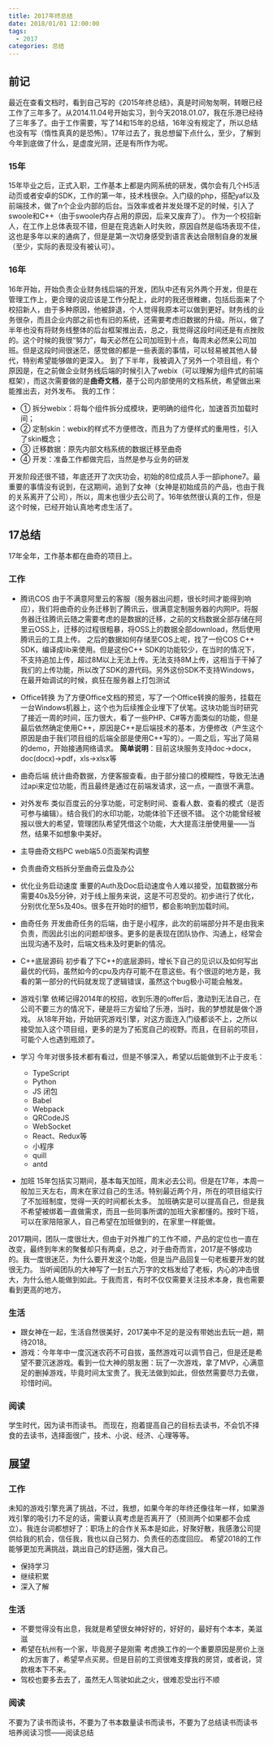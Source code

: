 ```yaml
---
title: 2017年终总结
date: 2018/01/01 12:00:00
tags:
  - 2017
categories: 总结
---
```


## 前记
最近在查看文档时，看到自己写的《2015年终总结》，真是时间匆匆啊，转眼已经工作了三年多了。从2014.11.04号开始实习，到今天2018.01.07，我在乐港已经待了三年多了。由于工作需要，写了14和15年的总结，16年没有规定了，所以总结也没有写（惰性真真的是恐怖）。17年过去了，我总想留下点什么，至少，了解到今年到底做了什么，是虚度光阴，还是有所作为呢。
### 15年
15年毕业之后，正式入职，工作基本上都是内网系统的研发，偶尔会有几个H5活动页或者安卓的SDK，工作的第一年，技术栈很杂。入门级的php，搭配yaf以及前端技术，做了n个企业内部的后台。当效率或者并发处理不足的时候，引入了swoole和C++（由于swoole内存占用的原因，后来又废弃了）。
作为一个校招新人，在工作上总体表现不错，但是在竞选新人时失败，原因自然是临场表现不佳，这也是多年以来的通病了，但是是第一次切身感受到语言表达会限制自身的发展（至少，实际的表现没有被认可）。
<!-- more -->
### 16年
16年开始，开始负责企业财务线后端的开发，团队中还有另外两个开发，但是在管理工作上，更合理的说应该是工作分配上，此时的我还很稚嫩，包括后面来了个校招新人，由于多种原因，他被辞退，个人觉得我原本可以做到更好。财务线的业务很杂，而且企业内部之前也有旧的系统，还需要考虑旧数据的升级。所以，做了半年也没有将财务线整体的后台框架推出去，总之，我觉得这段时间还是有点挫败的。这个时候的我很“努力”，每天必然在公司加班到十点，每周末必然来公司加班。但是这段时间很迷茫，感觉做的都是一些表面的事情，可以轻易被其他人替代，特别希望能够做的更深入。
到了下半年，我被调入了另外一个项目组，有个原因是，在之前做企业财务线后端的时候引入了webix（可以理解为组件式的前端框架），而这次需要做的是**曲奇文档**，基于公司内部使用的文档系统，希望做出来能推出去，对外发布。
我的工作：
- ① 拆分webix：将每个组件拆分成模块，更明确的组件化，加速首页加载时间；
- ② 定制skin：webix的样式不方便修改，而且为了方便样式的重用性，引入了skin概念；
- ③ 迁移数据：原先内部文档系统的数据迁移至曲奇
- ④ 开发：准备工作都做完后，当然是参与业务的研发

开发阶段还很不错，年底还开了次庆功会，初始的8位成员人手一部iphone7。最重要的事情没有说到，在这期间，追到了女神（女神是初始成员的产品，也由于我的关系离开了公司），所以，周末也很少去公司了。16年依然很认真的工作，但是这个时候，已经开始认真地考虑生活了。

## 17总结
17年全年，工作基本都在曲奇的项目上。
### 工作
- 腾讯COS
	由于不满意阿里云的客服（服务器出问题，很长时间才能得到响应），我们将曲奇的业务迁移到了腾讯云，很满意定制服务器的内网IP。将服务器迁往腾讯云随之需要考虑的是数据的迁移，之前的文档数据全部存储在阿里云OSS上，迁移的过程很粗暴，将OSS上的数据全部download，然后使用腾讯云的工具上传。
	之后的数据如何存储至COS上呢，找了一份COS C++ SDK，编译成lib来使用。但是这份C++ SDK的功能较少，在当时的情况下，不支持追加上传，超过8M以上无法上传。无法支持8M上传，这相当于干掉了我们的上传功能，所以改了SDK的源代码。另外这份SDK不支持Windows，在最开始调试的时候，疯狂在服务器上打包测试
	
- Office转换
	为了方便Office文档的预览，写了一个Office转换的服务，挂载在一台Windows机器上，这个也为后续推企业埋下了伏笔。这块功能当时研究了接近一周的时间，压力很大，看了一些PHP、C#等方面类似的功能，但是最后依然确定使用C++，原因是C++是后端技术的基本，方便修改（产生这个原因是由于我们项目组的后端全部是使用C++写的）。一周之后，写出了简易的demo，开始接通网络请求。
	**简单说明**：目前这块服务支持doc->docx，doc(docx)->pdf，xls->xlsx等

- 曲奇后端
	统计曲奇数据，方便客服查看。由于部分接口的模糊性，导致无法通过api来定位功能，而且最终是通过在前端发请求，这一点，一直很不满意。

- 对外发布
	类似百度云的分享功能，可定制时间、查看人数、查看的模式（是否可参与编辑）。结合我们的水印功能，功能体验下还很不错。
	这个功能曾经被报以很大的希望，管理团队希望凭借这个功能，大大提高注册使用量——当然，结果不如想象中美好。

- 主导曲奇文档PC web端5.0页面架构调整

- 负责曲奇文档拆分至曲奇云盘及办公

- 优化业务启动速度
	重要的Auth及Doc启动速度令人难以接受，加载数据分布需要40s及5分钟，对于线上服务来说，这是不可忍受的。初步进行了优化，分别优化至5s及40s。很多在开始时的细节，都会影响到加载时间。

- 曲奇任务
	开发曲奇任务的后端，由于是小程序，此次的前端部分并不是由我来负责，而因此引出的问题却很多。更多的是表现在团队协作、沟通上，经常会出现沟通不及时，后端文档未及时更新的情况。

- C++底层源码
	初步看了下C++的底层源码，增长下自己的见识以及如何写出最优的代码，虽然如今的cpu及内存可能不在意这些。有个很逗的地方是，我看的第一部分的代码就发现了逻辑错误，虽然这个bug极小可能会触发。

- 游戏引擎
	依稀记得2014年的校招，收到乐港的offer后，激动到无法自己，在公司不要三方的情况下，硬是将三方留给了乐港，当时，我的梦想就是做个游戏。
  从18年开始，开始研究游戏引擎，对这方面连入门级都谈不上，之所以接受加入这个项目组，更多的是为了拓宽自己的视野。而且，在目前的项目，可能个人也遇到瓶颈了。

- 学习
	今年对很多技术都有看过，但是不够深入，希望以后能做到不止于皮毛：
	- TypeScript
	- Python
	- JS 闭包
	- Babel
	- Webpack
	- QRCodeJS
	- WebSocket
	- React、Redux等
	- 小程序
	- quill
	- antd

- 加班
  15年包括实习期间，基本每天加班，周末必去公司。但是在17年，本周一般加三天左右，周末在家过自己的生活。特别最近两个月，所在的项目组实行了不加班制度，觉得一天的时间都长太多。
  加班确实是可以提高自己，但是我不希望被绑着一直做需求，而且一些同事所谓的加班大家都懂的。按时下班，可以在家陪陪家人，自己希望在加班做到的，在家里一样能做。

2017期间，团队一度很壮大，但由于对外推广的工作不顺，产品的定位也一直在改变，最终到年末的聚餐却只有两桌，总之，对于曲奇而言，2017是不够成功的。我一度很迷茫，为什么要开发这个功能，但是当产品回复一句老板要开发的就很无力。
当听闻团队的大神写了一封五六万字的文档发给了老板，内心的冲击很大，为什么他人能做到如此。于我而言，有时不仅仅需要关注技术本身，我也需要看到更高的地方。

### 生活
- 跟女神在一起，生活自然很美好，2017美中不足的是没有带她出去玩一趟，期待2018。
- 游戏：今年年中一度沉迷农药不可自拔，虽然游戏可以调节自己，但是还是希望不要沉迷游戏。看到一位大神的朋友圈：玩了一次游戏，拿了MVP，心满意足的删掉游戏，毕竟时间太宝贵了。我无法做到如此，但依然需要尽力去做，珍惜时间。

### 阅读
学生时代，因为读书而读书。
而现在，抱着提高自己的目标去读书，不会饥不择食的去读书，选择面很广，技术、小说、经济、心理等等。

## 展望
### 工作
未知的游戏引擎充满了挑战，不过，我想，如果今年的年终还像往年一样，如果游戏引擎的吸引力不足的话，需要认真考虑是否离开了（预测两个如果都不会成立）。我连台词都想好了：职场上的合作关系本是如此，好聚好散，我感激公司提供给我的机会，信任我，我也以自己努力、负责任的态度回应。
希望2018的工作能够更加充满挑战，跳出自己的舒适圈，强大自己。
- 保持学习
- 继续积累
- 深入了解

### 生活
- 不要觉得没有出息，我就是希望很女神好好的，好好的，最好有个本本，美滋滋
- 希望在杭州有一个家，毕竟房子是刚需
  考虑换工作的一个重要原因是房价上涨的太厉害了，希望早点买房。但是目前的工资很难支撑我的房贷，或者说，贷款根本下不来。
- 驾校也要多去去了，虽然无人驾驶如此之火，很难忍受出行不顺

### 阅读
不要为了读书而读书，不要为了书本数量读书而读书，不要为了总结读书而读书
培养阅读习惯——阅读总结